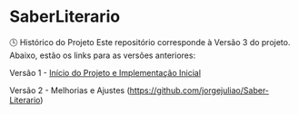 ﻿# SaberLiterario

🕓 Histórico do Projeto
Este repositório corresponde à Versão 3 do projeto. Abaixo, estão os links para as versões anteriores:

Versão 1 - [Início do Projeto e Implementação Inicial](https://github.com/NayanaRoberta/RefugioLiterario)

Versão 2 - Melhorias e Ajustes (https://github.com/jorgejuliao/Saber-Literario)




